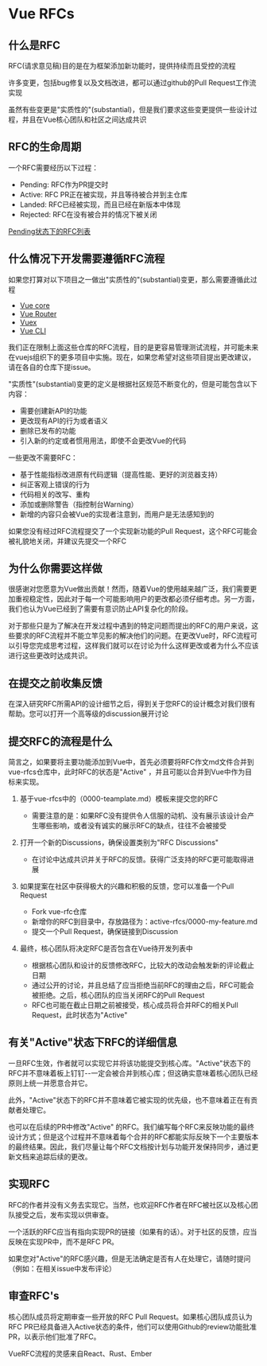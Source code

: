 # Vue RFCs

## 什么是RFC

RFC(请求意见稿)目的是在为框架添加新功能时，提供持续而且受控的流程

许多变更，包括bug修复以及文档改进，都可以通过github的Pull Request工作流实现

虽然有些变更是"实质性的"(substantial)，但是我们要求这些变更提供一些设计过程，并且在Vue核心团队和社区之间达成共识

## RFC的生命周期

一个RFC需要经历以下过程：

- Pending: RFC作为PR提交时
- Active: RFC PR正在被实现，并且等待被合并到主仓库
- Landed: RFC已经被实现，而且已经在新版本中体现
- Rejected: RFC在没有被合并的情况下被关闭

[Pending状态下的RFC列表](https://github.com/vuejs/rfcs/pulls)

## 什么情况下开发需要遵循RFC流程

如果您打算对以下项目之一做出"实质性的"(substantial)变更，那么需要遵循此过程

- [Vue core](https://github.com/vuejs/vue)
- [Vue Router](https://github.com/vuejs/vue-router)
- [Vuex](https://github.com/vuejs/vuex)
- [Vue CLI](https://github.com/vuejs/vue-cli)

我们正在限制上面这些仓库的RFC流程，目的是更容易管理测试流程，并可能未来在vuejs组织下的更多项目中实施。现在，如果您希望对这些项目提出更改建议，请在各自的仓库下提issue。

"实质性"(substantial)变更的定义是根据社区规范不断变化的，但是可能包含以下内容：

- 需要创建新API的功能
- 更改现有API的行为或者语义
- 删除已发布的功能
- 引入新的约定或者惯用用法，即使不会更改Vue的代码

一些更改不需要RFC：

- 基于性能指标改进原有代码逻辑（提高性能、更好的浏览器支持）
- 纠正客观上错误的行为
- 代码相关的改写、重构
- 添加或删除警告（指控制台Warning）
- 新增的内容只会被Vue的实现者注意到，而用户是无法感知到的

如果您没有经过RFC流程提交了一个实现新功能的Pull Request，这个RFC可能会被礼貌地关闭，并建议先提交一个RFC

## 为什么你需要这样做

很感谢对您愿意为Vue做出贡献！然而，随着Vue的使用越来越广泛，我们需要更加重视稳定性，因此对于每一个可能影响用户的更改都必须仔细考虑。另一方面，我们也认为Vue已经到了需要有意识防止API复杂化的阶段。

对于那些只是为了解决在开发过程中遇到的特定问题而提出的RFC的用户来说，这些要求的RFC流程并不能立竿见影的解决他们的问题。在更改Vue时，RFC流程可以引导您完成思考过程，这样我们就可以在讨论为什么这样更改或者为什么不应该进行这些更改时达成共识。

## 在提交之前收集反馈

在深入研究RFC所需API的设计细节之后，得到关于您RFC的设计概念对我们很有帮助。您可以打开一个高等级的discussion展开讨论

## 提交RFC的流程是什么

简言之，如果要将主要功能添加到Vue中，首先必须要将RFC作文md文件合并到vue-rfcs仓库中，此时RFC的状态是"Active"
，并且可能以合并到Vue中作为目标来实现。

1. 基于vue-rfcs中的（0000-teamplate.md）模板来提交您的RFC
    - 需要注意的是：如果RFC没有提供令人信服的动机、没有展示该设计会产生哪些影响，或者没有诚实的展示RFC的缺点，往往不会被接受

2. 打开一个新的Discussions，确保设置类别为"RFC Discussions"
    - 在讨论中达成共识并关于RFC的反馈。获得广泛支持的RFC更可能取得进展

3. 如果提案在社区中获得极大的兴趣和积极的反馈，您可以准备一个Pull Request
    - Fork vue-rfc仓库
    - 新增你的RFC到目录中，存放路径为：active-rfcs/0000-my-feature.md
    - 提交一个Pull Request，确保链接到Discussion

4. 最终，核心团队将决定RFC是否包含在Vue待开发列表中
    - 根据核心团队和设计的反馈修改RFC，比较大的改动会触发新的评论截止日期
    - 通过公开的讨论，并且总结了应当拒绝当前RFC的理由之后，RFC可能会被拒绝。之后，核心团队的应当关闭RFC的Pull Request
    - RFC也可能在截止日期之前被接受，核心成员将合并RFC的相关Pull Request，此时状态为"Active"

## 有关"Active"状态下RFC的详细信息

一旦RFC生效，作者就可以实现它并将该功能提交到核心库。"Active"状态下的RFC并不意味着板上钉钉--一定会被合并到核心库；但这确实意味着核心团队已经原则上统一并愿意合并它。

此外，"Active"状态下的RFC并不意味着它被实现的优先级，也不意味着正在有贡献者处理它。

也可以在后续的PR中修改"Active"
的RFC。我们编写每个RFC来反映功能的最终设计方式；但是这个过程并不意味着每个合并的RFC都能实际反映下一个主要版本的最终结果。因此，我们尽量让每个RFC文档按计划与功能开发保持同步，通过更新文档来追踪后续的更改。

## 实现RFC

RFC的作者并没有义务去实现它。当然，也欢迎RFC作者在RFC被社区以及核心团队接受之后，发布实现以供审查。

一个活跃的RFC应当有指向实现PR的链接（如果有的话）。对于社区的反馈，应当反映在实现PR中，而不是RFC PR。

如果您对"Active"的RFC感兴趣，但是无法确定是否有人在处理它，请随时提问（例如：在相关issue中发布评论）

## 审查RFC's

核心团队成员将定期审查一些开放的RFC Pull Request。如果核心团队成员认为RFC
PR已经具备进入Active状态的条件，他们可以使用Github的review功能批准PR，以表示他们批准了RFC。

VueRFC流程的灵感来自React、Rust、Ember

